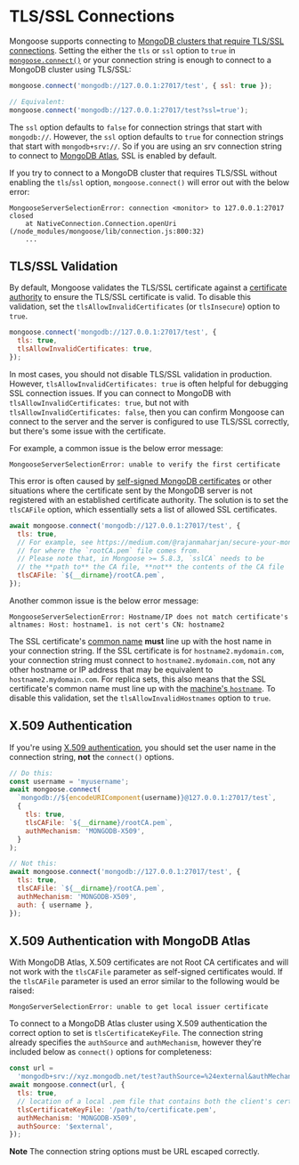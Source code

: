 # TLS/SSL Connections

Mongoose supports connecting to [MongoDB clusters that require TLS/SSL connections](https://www.mongodb.com/docs/manual/tutorial/configure-ssl/). Setting the either the `tls` or `ssl` option to `true` in [`mongoose.connect()`](../api/mongoose.html#mongoose_Mongoose-connect) or your connection string is enough to connect to a MongoDB cluster using TLS/SSL:

```javascript
mongoose.connect('mongodb://127.0.0.1:27017/test', { ssl: true });

// Equivalent:
mongoose.connect('mongodb://127.0.0.1:27017/test?ssl=true');
```

The `ssl` option defaults to `false` for connection strings that start with `mongodb://`. However,
the `ssl` option defaults to `true` for connection strings that start with `mongodb+srv://`. So if you are using an srv connection string to connect to [MongoDB Atlas](https://www.mongodb.com/cloud/atlas), SSL is enabled by default.

If you try to connect to a MongoDB cluster that requires TLS/SSL without enabling the `tls`/`ssl` option, `mongoose.connect()` will error out with the below error:

```no-highlight
MongooseServerSelectionError: connection <monitor> to 127.0.0.1:27017 closed
    at NativeConnection.Connection.openUri (/node_modules/mongoose/lib/connection.js:800:32)
    ...
```

## TLS/SSL Validation

By default, Mongoose validates the TLS/SSL certificate against a [certificate authority](https://en.wikipedia.org/wiki/Certificate_authority) to ensure the TLS/SSL certificate is valid. To disable this validation, set the `tlsAllowInvalidCertificates` (or `tlsInsecure`) option to `true`.

```javascript
mongoose.connect('mongodb://127.0.0.1:27017/test', {
  tls: true,
  tlsAllowInvalidCertificates: true,
});
```

In most cases, you should not disable TLS/SSL validation in production. However, `tlsAllowInvalidCertificates: true` is often helpful
for debugging SSL connection issues. If you can connect to MongoDB with `tlsAllowInvalidCertificates: true`, but not with
`tlsAllowInvalidCertificates: false`, then you can confirm Mongoose can connect to the server and the server is configured to use
TLS/SSL correctly, but there's some issue with the certificate.

For example, a common issue is the below error message:

```no-highlight
MongooseServerSelectionError: unable to verify the first certificate
```

This error is often caused by [self-signed MongoDB certificates](https://medium.com/@rajanmaharjan/secure-your-mongodb-connections-ssl-tls-92e2addb3c89) or other situations where the certificate sent by the MongoDB
server is not registered with an established certificate authority. The solution is to set the `tlsCAFile` option, which essentially sets a list of allowed SSL certificates.

```javascript
await mongoose.connect('mongodb://127.0.0.1:27017/test', {
  tls: true,
  // For example, see https://medium.com/@rajanmaharjan/secure-your-mongodb-connections-ssl-tls-92e2addb3c89
  // for where the `rootCA.pem` file comes from.
  // Please note that, in Mongoose >= 5.8.3, `sslCA` needs to be
  // the **path to** the CA file, **not** the contents of the CA file
  tlsCAFile: `${__dirname}/rootCA.pem`,
});
```

Another common issue is the below error message:

```no-highlight
MongooseServerSelectionError: Hostname/IP does not match certificate's altnames: Host: hostname1. is not cert's CN: hostname2
```

The SSL certificate's [common name](https://knowledge.digicert.com/solution/SO7239.html) **must** line up with the host name
in your connection string. If the SSL certificate is for `hostname2.mydomain.com`, your connection string must connect to `hostname2.mydomain.com`, not any other hostname or IP address that may be equivalent to `hostname2.mydomain.com`. For replica sets, this also means that the SSL certificate's common name must line up with the [machine's `hostname`](../connections.html#replicaset-hostnames). To disable this validation, set the `tlsAllowInvalidHostnames` option to `true`.

## X.509 Authentication

If you're using [X.509 authentication](https://www.mongodb.com/docs/drivers/node/current/fundamentals/authentication/mechanisms/#x.509), you should set the user name in the connection string, **not** the `connect()` options.

```javascript
// Do this:
const username = 'myusername';
await mongoose.connect(
  `mongodb://${encodeURIComponent(username)}@127.0.0.1:27017/test`,
  {
    tls: true,
    tlsCAFile: `${__dirname}/rootCA.pem`,
    authMechanism: 'MONGODB-X509',
  }
);

// Not this:
await mongoose.connect('mongodb://127.0.0.1:27017/test', {
  tls: true,
  tlsCAFile: `${__dirname}/rootCA.pem`,
  authMechanism: 'MONGODB-X509',
  auth: { username },
});
```

## X.509 Authentication with MongoDB Atlas

With MongoDB Atlas, X.509 certificates are not Root CA certificates and will not work with the `tlsCAFile` parameter as self-signed certificates would. If the `tlsCAFile` parameter is used an error similar to the following would be raised:

```no-highlight
MongoServerSelectionError: unable to get local issuer certificate
```

To connect to a MongoDB Atlas cluster using X.509 authentication the correct option to set is `tlsCertificateKeyFile`. The connection string already specifies the `authSource` and `authMechanism`, however they're included below as `connect()` options for completeness:

```javascript
const url =
  'mongodb+srv://xyz.mongodb.net/test?authSource=%24external&authMechanism=MONGODB-X509';
await mongoose.connect(url, {
  tls: true,
  // location of a local .pem file that contains both the client's certificate and key, e.g.
  tlsCertificateKeyFile: '/path/to/certificate.pem',
  authMechanism: 'MONGODB-X509',
  authSource: '$external',
});
```

**Note** The connection string options must be URL escaped correctly.
